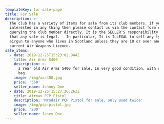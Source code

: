 ```yaml
---
templateKey: for-sale-page
title: For Sale
description: >-
  The club has a variety of items for sale from its club members. If you are
  interested in any thing then please contact us via the contact form or by
  querying the club member directly. It is the SELLER'S responsibility to ensure
  that any sale is legal.   In particular, It is ILLEGAL to sell any type of
  airgun to anyone who lives in Scotland unless they are 18 or over and have a
  current Air Weapons Licence.
sale_items:
  - date: 2019-12-26T15:23:02.844Z
    title: Air Arms S400
    description: >-
      2 Year old Air Arms S400 for sale. In very good condition, with scope and
      bag
    image: /img/aas400.jpg
    price: '350'
    seller_name: Johnny Doe
  - date: 2019-12-26T15:27:36.263Z
    title: Airmax PCP Pistol
    description: 'Mrodair PCP Pistol for sale, only used twice'
    image: /img/pcp-pistol.jpg
    price: '200'
    seller_name: Janey Doe
---
```


